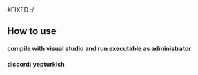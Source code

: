 #FIXED :/
## How to use
#### compile with visual studio and run executable as administrator

#### discord: yepturkish
